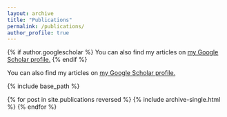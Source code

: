 ```yaml
---
layout: archive
title: "Publications"
permalink: /publications/
author_profile: true
---
```


{% if author.googlescholar %}
  You can also find my articles on <u><a href="{author.googlescholar}">my Google Scholar profile</a>.</u>
{% endif %}

You can also find my articles on <u><a href="https://scholar.google.com/citations?hl=en&user=BRw9kdoAAAAJ">my Google Scholar profile</a>.</u>

{% include base_path %}

{% for post in site.publications reversed %}
  {% include archive-single.html %}
{% endfor %}
